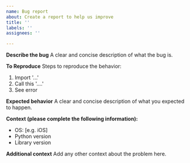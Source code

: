 ```yaml
---
name: Bug report
about: Create a report to help us improve
title: ''
labels: ''
assignees: ''

---
```


**Describe the bug**
A clear and concise description of what the bug is.

**To Reproduce**
Steps to reproduce the behavior:
1. Import '...'
2. Call this '....'
4. See error

**Expected behavior**
A clear and concise description of what you expected to happen.

**Context (please complete the following information):**
 - OS: [e.g. iOS]
- Python version
- Library version

**Additional context**
Add any other context about the problem here.
